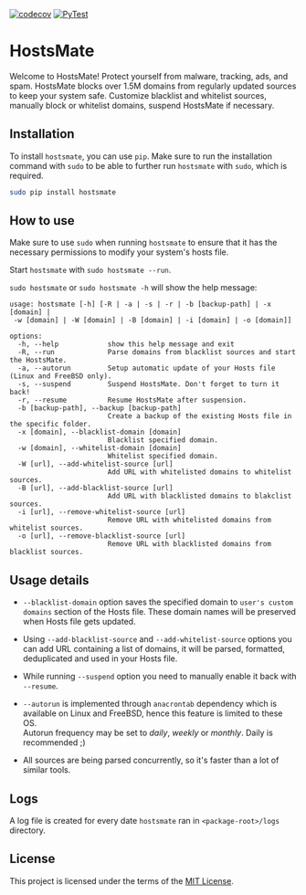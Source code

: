 [![codecov](https://codecov.io/gh/kravchenkoda/hostsmate/branch/master/graph/badge.svg)](https://codecov.io/gh/kravchenkoda/hostsmate)
[![PyTest](https://github.com/kravchenkoda/hostsmate/actions/workflows/pytest.yml/badge.svg)](https://github.com/kravchenkoda/hostsmate/actions/workflows/pytest.yml)
# HostsMate


Welcome to HostsMate! Protect yourself from malware, tracking, ads, and spam. HostsMate blocks over 1.5M domains from regularly updated sources to keep your system safe. Customize blacklist and whitelist sources, manually block or whitelist domains, suspend HostsMate if necessary.


## Installation


To install `hostsmate`, you can use `pip`. Make sure to run the installation command with `sudo` to be able to further run `hostsmate` with `sudo`, which is required.

```bash
sudo pip install hostsmate
```

## How to use


Make sure to use `sudo` when running `hostsmate` to ensure that it has the necessary permissions to modify your system's hosts file.


Start `hostsmate` with `sudo hostsmate --run`.

`sudo hostsmate` or `sudo hostsmate -h` will show the help message:

```
usage: hostsmate [-h] [-R | -a | -s | -r | -b [backup-path] | -x [domain] |
 -w [domain] | -W [domain] | -B [domain] | -i [domain] | -o [domain]]

options:
  -h, --help            show this help message and exit
  -R, --run             Parse domains from blacklist sources and start the HostsMate.
  -a, --autorun         Setup automatic update of your Hosts file (Linux and FreeBSD only).
  -s, --suspend         Suspend HostsMate. Don't forget to turn it back!
  -r, --resume          Resume HostsMate after suspension.
  -b [backup-path], --backup [backup-path]
                        Create a backup of the existing Hosts file in the specific folder.
  -x [domain], --blacklist-domain [domain]
                        Blacklist specified domain.
  -w [domain], --whitelist-domain [domain]
                        Whitelist specified domain.
  -W [url], --add-whitelist-source [url]
                        Add URL with whitelisted domains to whitelist sources.
  -B [url], --add-blacklist-source [url]
                        Add URL with blacklisted domains to blakclist sources.
  -i [url], --remove-whitelist-source [url]
                        Remove URL with whitelisted domains from whitelist sources.
  -o [url], --remove-blacklist-source [url]
                        Remove URL with blacklisted domains from blacklist sources.
```
## Usage details



* `--blacklist-domain`  option saves the specified domain to `user's custom domains` section of the Hosts file.
These domain names will be preserved when Hosts file gets updated.
            

* Using `--add-blacklist-source` and `--add-whitelist-source` options you can add URL containing a list of domains, 
it will be parsed, formatted, deduplicated and used in your Hosts file.
             

* While running `--suspend` option you need to manually enable it back with `--resume`.


* `--autorun` is implemented through `anacrontab` dependency which is available on Linux and FreeBSD, hence this feature is limited to these OS.                                  
Autorun frequency may be set to *daily*, *weekly* or *monthly*. Daily is recommended ;)
     

* All sources are being parsed concurrently, so it's faster than a lot of similar tools.              
                 
## Logs


A log file is created for every date `hostsmate` ran in `<package-root>/logs` directory.
                                           
## License


This project is licensed under the terms of the [MIT License](https://github.com/kravchenkoda/hostsmate/blob/master/LICENSE).
